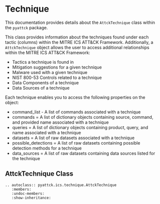 # Technique

This documentation provides details about the `AttckTechnique` class within the `pyattck` package.

This class provides information about the techniques found under each tactic (columns) within the MITRE ICS ATT&CK Framework.  Additionally, a `AttckTechnique` object allows the user to access additional relationships within the MITRE ICS ATT&CK Framework:

* Tactics a technique is found in
* Mitigation suggestions for a given technique
* Malware used with a given technique
* NIST 800-53 Controls related to a technique
* Data Components of a technique
* Data Sources of a technique

Each technique enables you to access the following properties on the object:

* command_list - A list of commands associated with a technique
* commands = A list of dictionary objects containing source, command, and provided name associated with a technique
* queries = A list of dictionary objects containing product, query, and name associated with a technique
* datasets = A list of raw datasets associated with a technique
* possible_detections = A list of raw datasets containing possible detection methods for a technique
* data_sources = A list of raw datasets containing data sources listed for the technique

## AttckTechnique Class

```eval_rst
.. autoclass:: pyattck.ics.technique.AttckTechnique
   :members:
   :undoc-members:
   :show-inheritance:
```